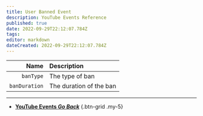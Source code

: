 ```yaml
---
title: User Banned Event
description: YouTube Events Reference
published: true
date: 2022-09-29T22:12:07.784Z
tags: 
editor: markdown
dateCreated: 2022-09-29T22:12:07.784Z
---
```


Name | Description
----:|:------------
`banType` | The type of ban
`banDuration` | The duration of the ban

---

- [<i class="mdi mdi-chevron-left"></i>**YouTube Events *Go Back***](/en/Platforms/YouTube/Events)
{.btn-grid .my-5}